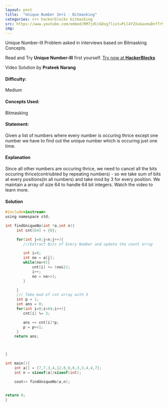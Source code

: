 ```yaml
---
layout: post
title:  "Unique Number 3n+1 - Bitmasking"
categories: c++ hackerblocks bitmasking
src: https://www.youtube.com/embed/RM7jdCcG8sg?list=PLl4Y2XuUavmuDnf7r9Ij7MrdWtc1qvb05
img: 
---
```



Unique Number-III Problem asked in interviews based on Bitmasking Concepts.


Read and Try **Unique Number-III** first yourself.
[Try now at **HackerBlocks**](https://hack.codingblocks.com/practice/p/66/458)


Video Solution by **Prateek Narang**

#### **Difficulty**: 
Medium

#### **Concepts Used**:
Bitmasking

#### **Statement**:
Given a list of numbers where every number is occuring thrice except one number we have to find out the unique number which is occuring just one time.

#### **Explanation**
Since all other numbers are occuring thrice, we need to cancel all the bits occuring thrice(contriubted by repeating numbers) - so we take sum of bits at every positions(in all numbers) and take mod by 3 for every position. We maintain a array of size 64 to handle 64 bit integers. Watch the video to learn more.


#### **Solution**

```c
#include<iostream>
using namespace std;

int findUniqueNo(int *a,int n){
     int cnt[64] = {0};

     for(int j=0;j<n;j++){
        ///Extract Bits of Every Number and update the count array

        int i=0;
        int no = a[j];
        while(no>0){
            cnt[i] += (no&1);
            i++;
            no = no>>1;
        }

     }
     /// Take mod of cnt array with 3
     int p = 1;
     int ans = 0;
     for(int i=0;i<64;i++){
        cnt[i] %= 3;

        ans += cnt[i]*p;
        p = p<<1;
     }
    return ans;



}

int main(){
    int a[] = {7,7,3,4,12,6,6,6,3,3,4,4,7};
    int n = sizeof(a)/sizeof(int);

    cout<< findUniqueNo(a,n);


return 0;
}
```
